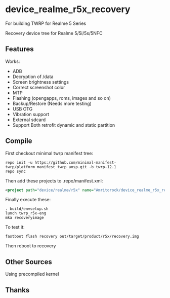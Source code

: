 # device_realme_r5x_recovery
For building TWRP for Realme 5 Series

Recovery device tree for Realme 5/5i/5s/5NFC

## Features

Works:

- ADB
- Decryption of /data
- Screen brightness settings
- Correct screenshot color
- MTP
- Flashing (opengapps, roms, images and so on)
- Backup/Restore (Needs more testing)
- USB OTG
- Vibration support
- External sdcard
- Support Both retrofit dynamic and static partition

## Compile

First checkout minimal twrp manifest tree:

```
repo init -u https://github.com/minimal-manifest-twrp/platform_manifest_twrp_aosp.git -b twrp-12.1
repo sync
```

Then add these projects to .repo/manifest.xml:

```xml
<project path="device/realme/r5x" name="Amritorock/device_realme_r5x_recovery" remote="github" revision="android-13" />
```

Finally execute these:

```
. build/envsetup.sh
lunch twrp_r5x-eng
mka recoveryimage
```

To test it:

```
fastboot flash recovery out/target/product/r5x/recovery.img
```

Then reboot to recovery

## Other Sources

Using precompiled kernel

## Thanks

